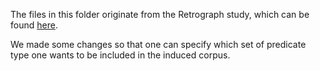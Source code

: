 The files in this folder originate from the Retrograph study, which can be found [here](https://github.com/Wluper/Retrograph).

We made some changes so that one can specify which set of predicate type one wants to be included in the induced corpus. 